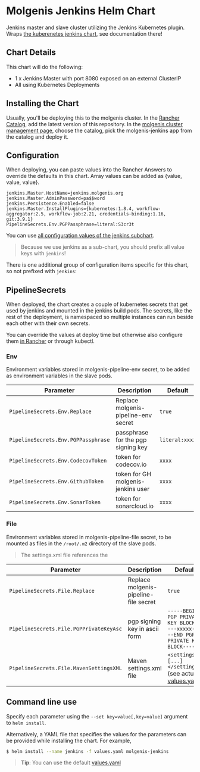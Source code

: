 # Molgenis Jenkins Helm Chart

Jenkins master and slave cluster utilizing the Jenkins Kubernetes plugin.
Wraps [the kuberenetes jenkins chart](https://github.com/kubernetes/charts/tree/master/stable/jenkins), see documentation there!

## Chart Details

This chart will do the following:

* 1 x Jenkins Master with port 8080 exposed on an external ClusterIP
* All using Kubernetes Deployments

## Installing the Chart

Usually, you'll be deploying this to the molgenis cluster.
In the [Rancher Catalog](https://rancher.molgenis.org:7443/g/catalog), add the latest version of this repository.
In the [molgenis cluster management page](https://rancher.molgenis.org:7443/p/c-mhkqb:project-2pf45/apps), choose the 
catalog, pick the molgenis-jenkins app from the catalog and deploy it.

## Configuration

When deploying, you can paste values into the Rancher Answers to override the defaults in this chart.
Array values can be added as {value, value, value}.
```
jenkins.Master.HostName=jenkins.molgenis.org
jenkins.Master.AdminPassword=pa$$word
jenkins.Persistence.Enabled=false
jenkins.Master.InstallPlugins={kubernetes:1.8.4, workflow-aggregator:2.5, workflow-job:2.21, credentials-binding:1.16, git:3.9.1}
PipelineSecrets.Env.PGPPassphrase=literal:S3cr3t
```

You can use [all configuration values of the jenkins subchart](https://github.com/kubernetes/charts/tree/master/stable/jenkins).
> Because we use jenkins as a sub-chart, you should prefix all value keys with `jenkins`!

There is one additional group of configuration items specific for this chart, so not prefixed with `jenkins`:
## PipelineSecrets

When deployed, the chart creates a couple of kubernetes secrets that get used by jenkins and mounted in the jenkins 
build pods. The secrets, like the rest of the deployment, is namespaced so multiple instances can run beside
each other with their own secrets.

You can override the values at deploy time but otherwise also configure them 
[in Rancher](https://rancher.molgenis.org:7443/p/c-mhkqb:project-2pf45/secrets) or through kubectl.

### Env
Environment variables stored in molgenis-pipeline-env secret, to be added as environment variables
in the slave pods.

| Parameter                          | Description                          | Default         |
| ---------------------------------- | ------------------------------------ | --------------- |
| `PipelineSecrets.Env.Replace`      | Replace molgenis-pipeline-env secret | `true`          |
| `PipelineSecrets.Env.PGPPassphrase`| passphrase for the pgp signing key   | `literal:xxxx`  |
| `PipelineSecrets.Env.CodecovToken` | token for codecov.io                 | `xxxx`          |
| `PipelineSecrets.Env.GithubToken`  | token for GH molgenis-jenkins user   | `xxxx`          |
| `PipelineSecrets.Env.SonarToken`   | token for sonarcloud.io              | `xxxx`          |                                                            |

### File

Environment variables stored in molgenis-pipeline-file secret, to be mounted as files
in the `/root/.m2` directory of the slave pods.
> The settings.xml file references the 

| Parameter                              | Description                           | Default                                                                         |
| -------------------------------------- | ------------------------------------- | ------------------------------------------------------------------------------- |
| `PipelineSecrets.File.Replace`         | Replace molgenis-pipeline-file secret | `true`                                                                          |
| `PipelineSecrets.File.PGPPrivateKeyAsc`| pgp signing key in ascii form         | `-----BEGIN PGP PRIVATE KEY BLOCK-----xxxxx-----END PGP PRIVATE KEY BLOCK-----` |
| `PipelineSecrets.File.MavenSettingsXML`| Maven settings.xml file               | `<settings>[...]</settings>` (see actual [values.yaml](values.yaml))            |


## Command line use
Specify each parameter using the `--set key=value[,key=value]` argument to `helm install`.

Alternatively, a YAML file that specifies the values for the parameters can be provided while installing the chart.
For example,

```bash
$ helm install --name jenkins -f values.yaml molgenis-jenkins
```

> **Tip**: You can use the default [values.yaml](values.yaml)

